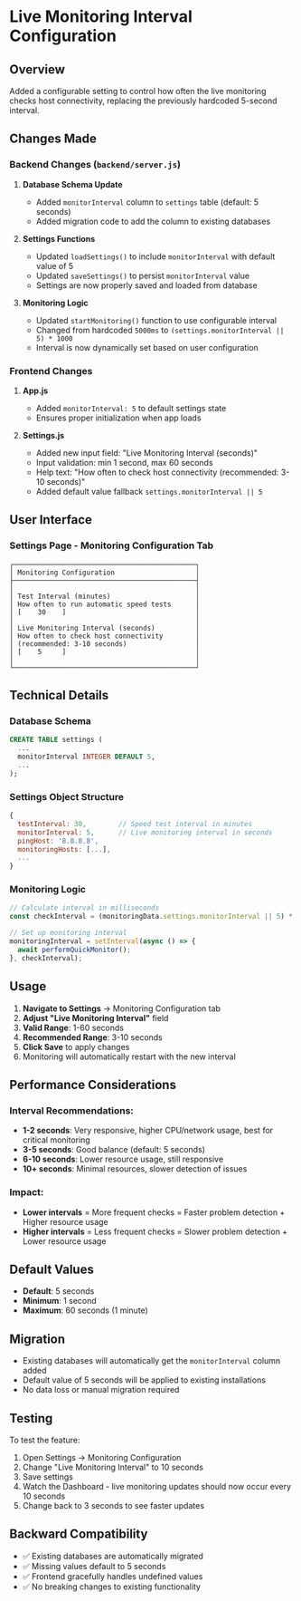 # Live Monitoring Interval Configuration

## Overview
Added a configurable setting to control how often the live monitoring checks host connectivity, replacing the previously hardcoded 5-second interval.

## Changes Made

### Backend Changes (`backend/server.js`)

1. **Database Schema Update**
   - Added `monitorInterval` column to `settings` table (default: 5 seconds)
   - Added migration code to add the column to existing databases

2. **Settings Functions**
   - Updated `loadSettings()` to include `monitorInterval` with default value of 5
   - Updated `saveSettings()` to persist `monitorInterval` value
   - Settings are now properly saved and loaded from database

3. **Monitoring Logic**
   - Updated `startMonitoring()` function to use configurable interval
   - Changed from hardcoded `5000ms` to `(settings.monitorInterval || 5) * 1000`
   - Interval is now dynamically set based on user configuration

### Frontend Changes

1. **App.js**
   - Added `monitorInterval: 5` to default settings state
   - Ensures proper initialization when app loads

2. **Settings.js**
   - Added new input field: "Live Monitoring Interval (seconds)"
   - Input validation: min 1 second, max 60 seconds
   - Help text: "How often to check host connectivity (recommended: 3-10 seconds)"
   - Added default value fallback `settings.monitorInterval || 5`

## User Interface

### Settings Page - Monitoring Configuration Tab

```
┌─────────────────────────────────────────────┐
│ Monitoring Configuration                    │
├─────────────────────────────────────────────┤
│                                             │
│ Test Interval (minutes)                     │
│ How often to run automatic speed tests      │
│ [    30    ]                                │
│                                             │
│ Live Monitoring Interval (seconds)          │
│ How often to check host connectivity        │
│ (recommended: 3-10 seconds)                 │
│ [    5     ]                                │
│                                             │
└─────────────────────────────────────────────┘
```

## Technical Details

### Database Schema
```sql
CREATE TABLE settings (
  ...
  monitorInterval INTEGER DEFAULT 5,
  ...
);
```

### Settings Object Structure
```javascript
{
  testInterval: 30,        // Speed test interval in minutes
  monitorInterval: 5,      // Live monitoring interval in seconds
  pingHost: '8.8.8.8',
  monitoringHosts: [...],
  ...
}
```

### Monitoring Logic
```javascript
// Calculate interval in milliseconds
const checkInterval = (monitoringData.settings.monitorInterval || 5) * 1000;

// Set up monitoring interval
monitoringInterval = setInterval(async () => {
  await performQuickMonitor();
}, checkInterval);
```

## Usage

1. **Navigate to Settings** → Monitoring Configuration tab
2. **Adjust "Live Monitoring Interval"** field
3. **Valid Range**: 1-60 seconds
4. **Recommended Range**: 3-10 seconds
5. **Click Save** to apply changes
6. Monitoring will automatically restart with the new interval

## Performance Considerations

### Interval Recommendations:
- **1-2 seconds**: Very responsive, higher CPU/network usage, best for critical monitoring
- **3-5 seconds**: Good balance (default: 5 seconds)
- **6-10 seconds**: Lower resource usage, still responsive
- **10+ seconds**: Minimal resources, slower detection of issues

### Impact:
- **Lower intervals** = More frequent checks = Faster problem detection + Higher resource usage
- **Higher intervals** = Less frequent checks = Slower problem detection + Lower resource usage

## Default Values
- **Default**: 5 seconds
- **Minimum**: 1 second
- **Maximum**: 60 seconds (1 minute)

## Migration
- Existing databases will automatically get the `monitorInterval` column added
- Default value of 5 seconds will be applied to existing installations
- No data loss or manual migration required

## Testing
To test the feature:
1. Open Settings → Monitoring Configuration
2. Change "Live Monitoring Interval" to 10 seconds
3. Save settings
4. Watch the Dashboard - live monitoring updates should now occur every 10 seconds
5. Change back to 3 seconds to see faster updates

## Backward Compatibility
- ✅ Existing databases are automatically migrated
- ✅ Missing values default to 5 seconds
- ✅ Frontend gracefully handles undefined values
- ✅ No breaking changes to existing functionality
